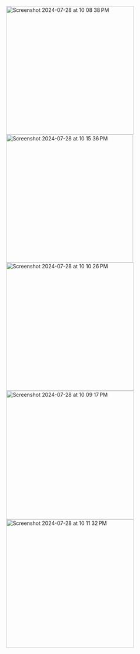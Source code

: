 <img width="347" alt="Screenshot 2024-07-28 at 10 08 38 PM" src="https://github.com/user-attachments/assets/905d8e6f-1554-4f3c-b48e-37afd6d1a63c">
<img width="345" alt="Screenshot 2024-07-28 at 10 15 36 PM" src="https://github.com/user-attachments/assets/e091c02d-bbbf-4930-868a-8ba213184527">
<img width="347" alt="Screenshot 2024-07-28 at 10 10 26 PM" src="https://github.com/user-attachments/assets/7470c0cd-27e4-4354-a1df-078982cd70c5">
<img width="347" alt="Screenshot 2024-07-28 at 10 09 17 PM" src="https://github.com/user-attachments/assets/ed248a54-da49-4d4f-8435-ab5800003f60">
<img width="347" alt="Screenshot 2024-07-28 at 10 11 32 PM" src="https://github.com/user-attachments/assets/c29fff7e-11e3-4871-a0d3-7753accbc26c">

